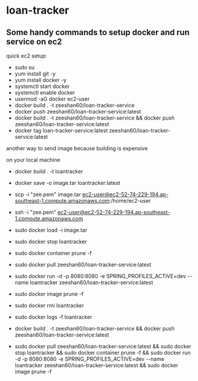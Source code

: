 # loan-tracker

## Some handy commands to setup docker and run service on ec2
quick ec2 setup:

- sudo su
- yum install git -y
- yum install docker -y
- systemctl start docker
- systemctl enable docker
- usermod -aG docker ec2-user
- docker build . -t zeeshan60/loan-tracker-service
- docker push zeeshan60/loan-tracker-service:latest
- docker build . -t zeeshan60/loan-tracker-service && docker push zeeshan60/loan-tracker-service:latest
- docker tag loan-tracker-service:latest zeeshan60/loan-tracker-service:latest

another way to send image because building is expensive

on your local machine
- docker build . -t loantracker
- docker save -o image.tar loantracker:latest
- scp -i "zee.pem" image.tar ec2-user@ec2-52-74-229-194.ap-southeast-1.compute.amazonaws.com:/home/ec2-user
- ssh -i "zee.pem" ec2-user@ec2-52-74-229-194.ap-southeast-1.compute.amazonaws.com
- sudo docker load -i image.tar
- sudo docker stop loantracker
- sudo docker container prune -f
- sudo docker pull zeeshan60/loan-tracker-service:latest
- sudo docker run -d -p 8080:8080 -e SPRING_PROFILES_ACTIVE=dev --name loantracker zeeshan60/loan-tracker-service:latest
- sudo docker image prune -f
- sudo docker rmi loantracker
- sudo docker logs -f loantracker

- docker build . -t zeeshan60/loan-tracker-service && docker push zeeshan60/loan-tracker-service:latest
- sudo docker pull zeeshan60/loan-tracker-service:latest && sudo docker stop loantracker && sudo docker container prune -f && sudo docker run -d -p 8080:8080 -e SPRING_PROFILES_ACTIVE=dev --name loantracker zeeshan60/loan-tracker-service:latest && sudo docker image prune -f